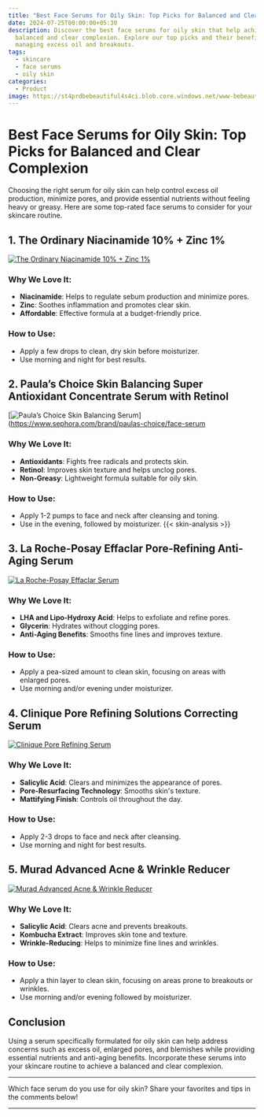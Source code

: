 ```yaml
---
title: "Best Face Serums for Oily Skin: Top Picks for Balanced and Clear Complexion"
date: 2024-07-25T00:00:00+05:30
description: Discover the best face serums for oily skin that help achieve a
  balanced and clear complexion. Explore our top picks and their benefits for
  managing excess oil and breakouts.
tags:
  - skincare
  - face serums
  - oily skin
categories:
  - Product
image: https://st4prdbebeautiful4s4ci.blob.core.windows.net/www-bebeautiful-in/content/5.21%20main%20image.jpg
---
```


# Best Face Serums for Oily Skin: Top Picks for Balanced and Clear Complexion

Choosing the right serum for oily skin can help control excess oil production, minimize pores, and provide essential nutrients without feeling heavy or greasy. Here are some top-rated face serums to consider for your skincare routine.

## 1. **The Ordinary Niacinamide 10% + Zinc 1%**

[![The Ordinary Niacinamide 10% + Zinc 1%](https://i5.walmartimages.com/asr/e0b5f540-738b-43e2-a839-30f793f275bc.45351e7c5545bbf29a424cf59136fd73.jpeg)](https://www.walmart.com/ip/The-Ordinary-Niacinamide-10-Zinc-1-Serum-1-oz/900686552)

### Why We Love It:
- **Niacinamide**: Helps to regulate sebum production and minimize pores.
- **Zinc**: Soothes inflammation and promotes clear skin.
- **Affordable**: Effective formula at a budget-friendly price.

### How to Use:
- Apply a few drops to clean, dry skin before moisturizer.
- Use morning and night for best results.

## 2. **Paula’s Choice Skin Balancing Super Antioxidant Concentrate Serum with Retinol**

[![Paula’s Choice Skin Balancing Serum](https://www.sephora.com/contentimages/brands/paulaschoice/paulas-choice-brand-tile-460X772.jpg)](https://www.sephora.com/brand/paulas-choice/face-serum

### Why We Love It:
- **Antioxidants**: Fights free radicals and protects skin.
- **Retinol**: Improves skin texture and helps unclog pores.
- **Non-Greasy**: Lightweight formula suitable for oily skin.

### How to Use:
- Apply 1-2 pumps to face and neck after cleansing and toning.
- Use in the evening, followed by moisturizer.
{{< skin-analysis >}}
## 3. **La Roche-Posay Effaclar Pore-Refining Anti-Aging Serum**

[![La Roche-Posay Effaclar Serum](https://i5.walmartimages.com/seo/La-Roche-Posay-Effaclar-Anti-Blemish-Exfoliating-Serum-30-ml_938ea40f-b29c-47fc-a141-11ed5143d429.54077269a2c95d34f06df3b9b0e7f3f9.jpeg)](https://www.walmart.com/ip/La-Roche-Posay-Effaclar-Anti-Blemish-Exfoliating-Serum-30-ml/699656019)

### Why We Love It:
- **LHA and Lipo-Hydroxy Acid**: Helps to exfoliate and refine pores.
- **Glycerin**: Hydrates without clogging pores.
- **Anti-Aging Benefits**: Smooths fine lines and improves texture.

### How to Use:
- Apply a pea-sized amount to clean skin, focusing on areas with enlarged pores.
- Use morning and/or evening under moisturizer.

## 4. **Clinique Pore Refining Solutions Correcting Serum**

[![Clinique Pore Refining Serum](https://i5.walmartimages.com/seo/Clinique-Pore-Refining-Correcting-Serum-for-Unisex-All-Skin-Types-1-Ounce_7a86e05b-eca2-4a83-9e70-aab36cecc0a7.38117daab9c79cdb9601e94a1e7712b3.jpeg)](https://www.walmart.com/ip/Pore-Refining-Solution-Correcting-Serum-by-Clinique-for-Unisex-1-oz-Serum/34034610?athcpid=34034610&athpgid=AthenaItempage&athcgid=null&athznid=si&athieid=v0_eeMjAuMCw5ODAuMCwwLjAyNjczNzA5ODgyMTg4MzU2MiwwLjVf&athstid=CS055&athguid=yxB4Ytftr--BfCyQM6q3sOyhd635zj742IY9&athancid=839638644&athposb=0&athena=true)

### Why We Love It:
- **Salicylic Acid**: Clears and minimizes the appearance of pores.
- **Pore-Resurfacing Technology**: Smooths skin's texture.
- **Mattifying Finish**: Controls oil throughout the day.

### How to Use:
- Apply 2-3 drops to face and neck after cleansing.
- Use morning and night for best results.

## 5. **Murad Advanced Acne & Wrinkle Reducer**

[![Murad Advanced Acne & Wrinkle Reducer](https://i5.walmartimages.com/seo/Murad-Advanced-Acne-Wrinkle-Reducer-1-oz_1a1c5a1b-d54e-4906-b68a-dd77c4b74088.e62aeb30608b7529bd9d6aa3d3b1eb40.jpeg)](https://www.walmart.com/ip/Murad-Advanced-Acne-Wrinkle-Reducer-1-oz/148366557)

### Why We Love It:
- **Salicylic Acid**: Clears acne and prevents breakouts.
- **Kombucha Extract**: Improves skin tone and texture.
- **Wrinkle-Reducing**: Helps to minimize fine lines and wrinkles.

### How to Use:
- Apply a thin layer to clean skin, focusing on areas prone to breakouts or wrinkles.
- Use morning and/or evening followed by moisturizer.

## Conclusion

Using a serum specifically formulated for oily skin can help address concerns such as excess oil, enlarged pores, and blemishes while providing essential nutrients and anti-aging benefits. Incorporate these serums into your skincare routine to achieve a balanced and clear complexion.

---

Which face serum do you use for oily skin? Share your favorites and tips in the comments below!

---

